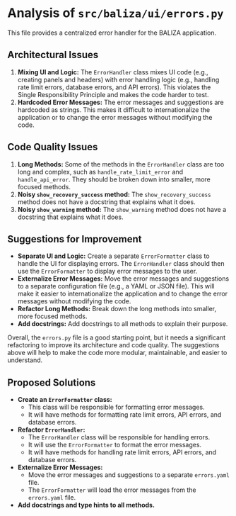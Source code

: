 # Analysis of `src/baliza/ui/errors.py`

This file provides a centralized error handler for the BALIZA application.

## Architectural Issues

1.  **Mixing UI and Logic:** The `ErrorHandler` class mixes UI code (e.g., creating panels and headers) with error handling logic (e.g., handling rate limit errors, database errors, and API errors). This violates the Single Responsibility Principle and makes the code harder to test.
2.  **Hardcoded Error Messages:** The error messages and suggestions are hardcoded as strings. This makes it difficult to internationalize the application or to change the error messages without modifying the code.

## Code Quality Issues

1.  **Long Methods:** Some of the methods in the `ErrorHandler` class are too long and complex, such as `handle_rate_limit_error` and `handle_api_error`. They should be broken down into smaller, more focused methods.
2.  **Noisy `show_recovery_success` method:** The `show_recovery_success` method does not have a docstring that explains what it does.
3.  **Noisy `show_warning` method:** The `show_warning` method does not have a docstring that explains what it does.

## Suggestions for Improvement

*   **Separate UI and Logic:** Create a separate `ErrorFormatter` class to handle the UI for displaying errors. The `ErrorHandler` class should then use the `ErrorFormatter` to display error messages to the user.
*   **Externalize Error Messages:** Move the error messages and suggestions to a separate configuration file (e.g., a YAML or JSON file). This will make it easier to internationalize the application and to change the error messages without modifying the code.
*   **Refactor Long Methods:** Break down the long methods into smaller, more focused methods.
*   **Add docstrings:** Add docstrings to all methods to explain their purpose.

Overall, the `errors.py` file is a good starting point, but it needs a significant refactoring to improve its architecture and code quality. The suggestions above will help to make the code more modular, maintainable, and easier to understand.

## Proposed Solutions

*   **Create an `ErrorFormatter` class:**
    *   This class will be responsible for formatting error messages.
    *   It will have methods for formatting rate limit errors, API errors, and database errors.
*   **Refactor `ErrorHandler`:**
    *   The `ErrorHandler` class will be responsible for handling errors.
    *   It will use the `ErrorFormatter` to format the error messages.
    *   It will have methods for handling rate limit errors, API errors, and database errors.
*   **Externalize Error Messages:**
    *   Move the error messages and suggestions to a separate `errors.yaml` file.
    *   The `ErrorFormatter` will load the error messages from the `errors.yaml` file.
*   **Add docstrings and type hints to all methods.**

